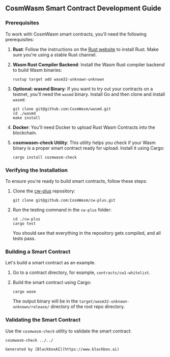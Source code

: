  ## CosmWasm Smart Contract Development Guide

### Prerequisites

To work with CosmWasm smart contracts, you'll need the following prerequisites:

1. **Rust**: Follow the instructions on the [Rust website](https://www.rust-lang.org/tools/install) to install Rust. Make sure you're using a stable Rust channel.

2. **Wasm Rust Compiler Backend**: Install the Wasm Rust compiler backend to build Wasm binaries:

   ```
   rustup target add wasm32-unknown-unknown
   ```

3. **Optional: wasmd Binary**: If you want to try out your contracts on a testnet, you'll need the `wasmd` binary. Install Go and then clone and install `wasmd`:

   ```
   git clone git@github.com:CosmWasm/wasmd.git
   cd ./wasmd
   make install
   ```

4. **Docker**: You'll need Docker to upload Rust Wasm Contracts into the blockchain.

5. **cosmwasm-check Utility**: This utility helps you check if your Wasm binary is a proper smart contract ready for upload. Install it using Cargo:

   ```
   cargo install cosmwasm-check
   ```

### Verifying the Installation

To ensure you're ready to build smart contracts, follow these steps:

1. Clone the [cw-plus](https://github.com/CosmWasm/cw-plus) repository:

   ```
   git clone git@github.com:CosmWasm/cw-plus.git
   ```

2. Run the testing command in the `cw-plus` folder:

   ```
   cd ./cw-plus
   cargo test
   ```

   You should see that everything in the repository gets compiled, and all tests pass.

### Building a Smart Contract

Let's build a smart contract as an example.

1. Go to a contract directory, for example, `contracts/cw1-whitelist`.

2. Build the smart contract using Cargo:

   ```
   cargo wasm
   ```

   The output binary will be in the `target/wasm32-unknown-unknown/release/` directory of the root repo directory.

### Validating the Smart Contract

Use the `cosmwasm-check` utility to validate the smart contract:

```
cosmwasm-check ../../

Generated by [BlackboxAI](https://www.blackbox.ai)